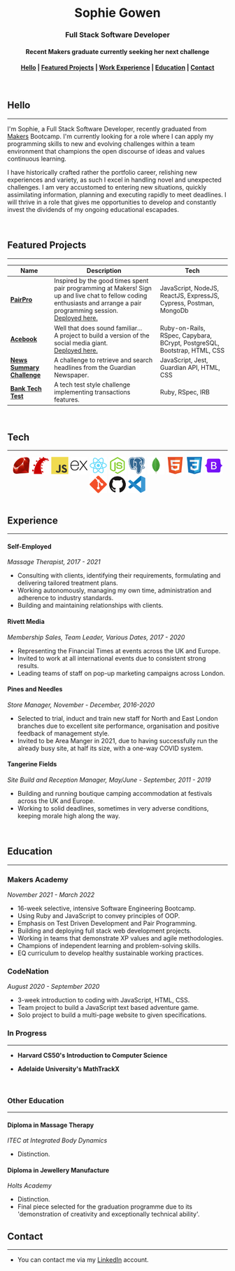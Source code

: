 <div align="center">
  <h1> Sophie Gowen</h1>
  <h3> Full Stack Software Developer </h3>
  <h4> Recent Makers graduate currently seeking her next challenge <h4>
  

[Hello](#hello) | [Featured Projects](#featured-projects) | [Work Experience](#experience) | [Education](#education)  | [Contact](#contact)
</div>

<br>

## Hello
---

I'm Sophie, a Full Stack Software Developer, recently graduated from [Makers](https://makers.tech/) Bootcamp. I'm currently looking for a role where I can apply my programming skills to new and evolving challenges within a team environment that champions the open discourse of ideas and values continuous learning.

I have historically crafted rather the portfolio career, relishing new experiences and variety, as such I excel in handling novel and unexpected challenges. I am very accustomed to entering new situations, quickly assimilating information, planning and executing rapidly to meet deadlines. I will thrive in a role that gives me opportunities to develop and constantly invest the dividends of my ongoing educational escapades.

<br>

## Featured Projects
---

| Name                         | Description       | Tech              |
| ---------------------------- | ----------------- | ----------------- |
| [**PairPro**](https://github.com/SoJGo/pair-pro) |Inspired by the good times spent pair programming at Makers! Sign up and live chat to fellow coding enthusiasts and arrange a pair programming session. <br> [Deployed here.](https://be-a-pair-pro.herokuapp.com/)  | JavaScript, NodeJS, ReactJS, ExpressJS, Cypress, Postman, MongoDb |
| [**Acebook**](https://github.com/SoJGo/acebook) | Well that does sound familiar... <br> A project to build a version of the social media giant. <br> [Deployed here.](https://damp-hollows-50420.herokuapp.com/) <br>  | Ruby-on-Rails, RSpec, Capybara, BCrypt, PostgreSQL, Bootstrap, HTML, CSS |
| [**News Summary Challenge**](https://github.com/SoJGo/news-summary-challenge) | A challenge to retrieve and search headlines from the Guardian Newspaper.  | JavaScript, Jest, Guardian API, HTML, CSS |
| [**Bank Tech Test**](https://github.com/SoJGo/bank-tech-test) | A tech test style challenge implementing transactions features. | Ruby, RSpec, IRB |
<br>

## Tech
---

<div align="center">
<img src="https://raw.githubusercontent.com/devicons/devicon/master/icons/ruby/ruby-original.svg" alt="ruby" width="40" height="40"/> 
<img src="https://raw.githubusercontent.com/devicons/devicon/master/icons/rails/rails-plain.svg" alt="rails" width="40" height="40"/> 
<img src="https://raw.githubusercontent.com/devicons/devicon/master/icons/javascript/javascript-original.svg" alt="javascript" width="40" height="40"/> 
<img src="https://raw.githubusercontent.com/devicons/devicon/master/icons/express/express-original.svg" alt="express" width="40" height="40"/> 
<img src="https://raw.githubusercontent.com/devicons/devicon/master/icons/react/react-original.svg" alt="react" width="40" height="40"/> 
<img src="https://raw.githubusercontent.com/devicons/devicon/master/icons/nodejs/nodejs-original.svg" alt="nodejs" width="40" height="40"/> 
<img src="https://raw.githubusercontent.com/devicons/devicon/master/icons/postgresql/postgresql-plain.svg" alt="postgresql" width="40" height="40"/>  
<img src="https://raw.githubusercontent.com/devicons/devicon/master/icons/mongodb/mongodb-original.svg" alt="mongoDB" width="40" height="40"/> 
<img src="https://raw.githubusercontent.com/devicons/devicon/master/icons/html5/html5-original.svg" alt="html5" width="40" height="40"/> 
<img src="https://raw.githubusercontent.com/devicons/devicon/master/icons/css3/css3-original.svg" alt="css3" width="40" height="40"/> 
<img src="https://raw.githubusercontent.com/devicons/devicon/master/icons/bootstrap/bootstrap-original.svg" alt="bootstrap" width="40" height="40"/> 
<img src="https://raw.githubusercontent.com/devicons/devicon/master/icons/git/git-original.svg" alt="git" width="40" height="40"/> 
<img src="https://raw.githubusercontent.com/devicons/devicon/master/icons/github/github-original.svg" alt="github" width="40" height="40"/> 
<img src="https://raw.githubusercontent.com/devicons/devicon/master/icons/vscode/vscode-original.svg" alt="vscode" width="40" height="40"/> 
</div>

<br>

## Experience
---

#### **Self-Employed**
_Massage Therapist, 2017 - 2021_
- Consulting with clients, identifying their requirements, formulating and delivering tailored treatment plans.
- Working autonomously, managing my own time, administration and adherence to industry standards.
- Building and maintaining relationships with clients.

#### **Rivett Media**
_Membership Sales, Team Leader, Various Dates, 2017 - 2020_
- Representing the Financial Times at events across the UK and Europe.
- Invited to work at all international events due to consistent strong results.
- Leading teams of staff on pop-up marketing campaigns across London.

#### **Pines and Needles**
_Store Manager, November - December, 2016-2020_
- Selected to trial, induct and train new staff for North and East London branches due to excellent site performance, organisation and positive feedback of management style.
- Invited to be Area Manger in 2021, due to having successfully run the already busy site, at half its size, with a one-way COVID system.
  
#### **Tangerine Fields**
_Site Build and Reception Manager, May/June - September, 2011 - 2019_
- Building and running boutique camping accommodation at festivals across the UK and Europe.
- Working to solid deadlines, sometimes in very adverse conditions, keeping morale high along the way.
  
<br>

## Education
---

### **Makers Academy**
_November 2021 - March 2022_
- 16-week selective, intensive Software Engineering Bootcamp. 
- Using Ruby and JavaScript to convey principles of OOP.
- Emphasis on Test Driven Development and Pair Programming.
- Building and deploying full stack web development projects.
- Working in teams that demonstrate XP values and agile methodologies.
- Champions of independent learning and problem-solving skills.
- EQ curriculum to develop healthy sustainable working practices.

### **CodeNation** 
_August 2020 - September 2020_
- 3-week introduction to coding with JavaScript, HTML, CSS.
- Team project to build a JavaScript text based adventure game.
- Solo project to build a multi-page website to given specifications.


### In Progress
---
- **Harvard CS50's Introduction to Computer Science**

- **Adelaide University's MathTrackX**


<br>

### Other Education
---
#### **Diploma in Massage Therapy**
_ITEC at Integrated Body Dynamics_
- Distinction.

#### **Diploma in Jewellery Manufacture**
_Holts Academy_
- Distinction.
- Final piece selected for the graduation programme due to its 'demonstration of creativity and exceptionally technical ability'.

## Contact
---

- You can contact me via my [LinkedIn](https://www.linkedin.com/in/sophie-gowen/) account.
